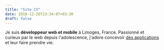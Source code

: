 ```yaml
---
title: "Site CV"
date: 2018-12-26T23:34:07+03:30
draft: false
---
```


Je suis **développeur web et mobile** à Limoges, France. Passionné et curieux par le web depuis l'adolescence, j'adore concevoir [des applications](/projets/) et leur faire prendre vie.